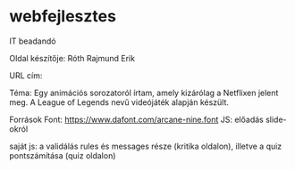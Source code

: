 # webfejlesztes
IT beadandó

Oldal készítője: Róth Rajmund Erik

URL cím: 

Téma: Egy animációs sorozatoról írtam, amely kizárólag a Netflixen jelent meg. A League of Legends nevű videójáték alapján készült.

Források
Font: https://www.dafont.com/arcane-nine.font
JS: előadás slide-okról

saját js: a validálás rules és messages része (kritika oldalon), illetve a quiz pontszámítása (quiz oldalon)
